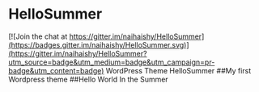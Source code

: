 # HelloSummer

[![Join the chat at https://gitter.im/naihaishy/HelloSummer](https://badges.gitter.im/naihaishy/HelloSummer.svg)](https://gitter.im/naihaishy/HelloSummer?utm_source=badge&utm_medium=badge&utm_campaign=pr-badge&utm_content=badge)
WordPress Theme HelloSummer
##My first Wordpress theme 
##Hello World In the Summer

